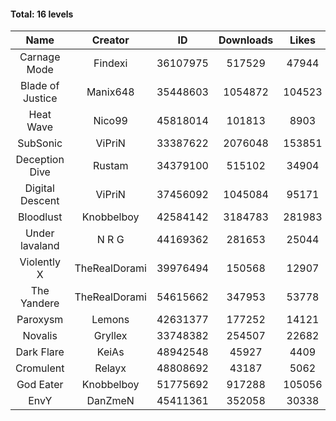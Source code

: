 #### Total: 16 levels

| Name | Creator | ID | Downloads | Likes |
|:---:|:---:|:---:|:---:|:---:|
| Carnage Mode | Findexi | 36107975 | 517529 | 47944
| Blade of Justice | Manix648 | 35448603 | 1054872 | 104523
| Heat Wave | Nico99 | 45818014 | 101813 | 8903
| SubSonic | ViPriN | 33387622 | 2076048 | 153851
| Deception Dive | Rustam | 34379100 | 515102 | 34904
| Digital Descent | ViPriN | 37456092 | 1045084 | 95171
| Bloodlust | Knobbelboy | 42584142 | 3184783 | 281983
| Under lavaland | N R G | 44169362 | 281653 | 25044
| Violently X | TheRealDorami | 39976494 | 150568 | 12907
| The Yandere | TheRealDorami | 54615662 | 347953 | 53778
| Paroxysm | Lemons | 42631377 | 177252 | 14121
| Novalis | Gryllex | 33748382 | 254507 | 22682
| Dark Flare | KeiAs | 48942548 | 45927 | 4409
| Cromulent | Relayx | 48808692 | 43187 | 5062
| God Eater | Knobbelboy | 51775692 | 917288 | 105056
| EnvY | DanZmeN | 45411361 | 352058 | 30338

